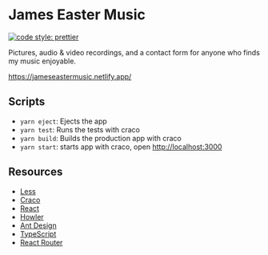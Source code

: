 # James Easter Music

[![code style: prettier](https://img.shields.io/badge/code_style-prettier-brightgreen.svg)](https://github.com/prettier/prettier)

Pictures, audio & video recordings, and a contact form for anyone who finds my music enjoyable.

https://jameseastermusic.netlify.app/

## Scripts

- `yarn eject`: Ejects the app
- `yarn test`: Runs the tests with craco
- `yarn build`: Builds the production app with craco
- `yarn start`: starts app with craco, open [http://localhost:3000](http://localhost:3000)

## Resources

- [Less](http://lesscss.org/)
- [Craco](https://github.com/gsoft-inc/craco)
- [React](https://reactjs.org/)
- [Howler](https://howlerjs.com/)
- [Ant Design](https://ant.design/)
- [TypeScript](https://www.typescriptlang.org/)
- [React Router](https://reactrouter.com/web/guides/quick-start)
